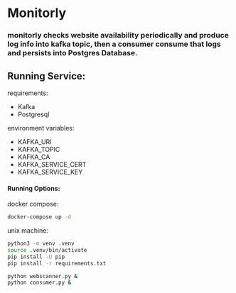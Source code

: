# Monitorly
### monitorly checks website availability periodically and produce log info into kafka topic, then a consumer consume that logs and persists into Postgres Database.


## Running Service:

requirements:
* Kafka
* Postgresql

environment variables:
* KAFKA_URI
* KAFKA_TOPIC
* KAFKA_CA 
* KAFKA_SERVICE_CERT
* KAFKA_SERVICE_KEY

#### Running Options:

docker compose: 
```bash
docker-compose up -d
```

unix machine:
```bash
python3 -m venv .venv
source .venv/bin/activate
pip install -U pip
pip install -r requirements.txt

python webscanner.py &
python consumer.py &
```